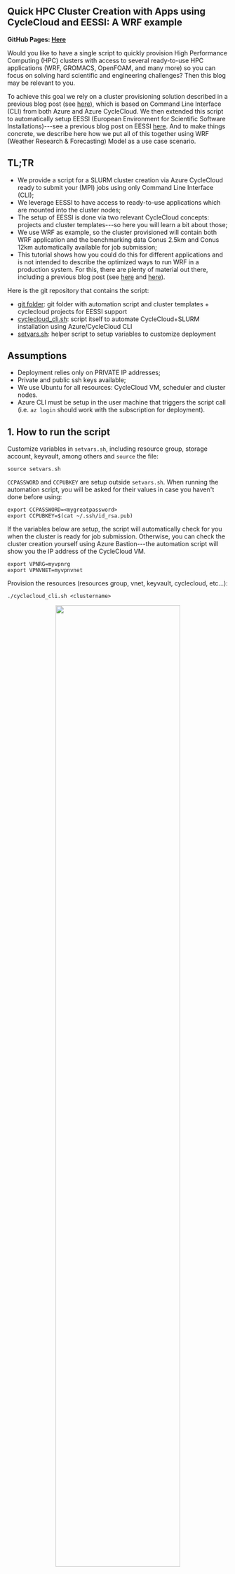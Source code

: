 ## Quick HPC Cluster Creation with Apps using CycleCloud and EESSI: A WRF example

**GitHub Pages: [Here](https://marconetto.github.io/azadventures/chapter12/)**

Would you like to have a single script to quickly provision High Performance
Computing (HPC) clusters with access to several ready-to-use HPC applications
(WRF, GROMACS, OpenFOAM, and many more) so you can focus on solving hard
scientific and engineering challenges? Then this blog may be relevant to you.


To achieve this goal we rely on a cluster provisioning solution described in
a previous blog post (see
[here](https://techcommunity.microsoft.com/t5/azure-high-performance-computing/automated-deployment-of-cyclecloud-and-slurm-using-cli/ba-p/3943666)),
which is based on Command Line Interface (CLI) from both Azure and Azure
CycleCloud. We then extended this script to automatically setup EESSI (European
Environment for Scientific Software Installations)---see a previous blog post on
EESSI
[here](https://techcommunity.microsoft.com/t5/azure-compute-blog/accessing-the-eessi-common-stack-of-scientific-software-using/ba-p/3688602).
And to make things concrete, we describe here how we put all of this together
using WRF (Weather Research & Forecasting) Model as a use case scenario.

## TL;TR

- We provide a script for a SLURM cluster creation via Azure CycleCloud ready to submit your (MPI) jobs using only Command Line Interface (CLI);
- We leverage EESSI to have access to ready-to-use applications which are mounted into the cluster nodes;
- The setup of EESSI is done via two relevant CycleCloud concepts: projects and cluster templates---so here you will learn a bit about those;
- We use WRF as example, so the cluster provisioned will contain both WRF application and the benchmarking data Conus 2.5km and Conus 12km automatically available for job submission;
- This tutorial shows how you could do this for different applications and is not intended to describe the optimized ways to run WRF in a production system. For this, there are plenty of material out there, including a previous blog post (see [here](https://techcommunity.microsoft.com/t5/azure-high-performance-computing/run-wrf-v4-on-azure-hpc-virtual-machines/ba-p/1131097) and [here](https://techcommunity.microsoft.com/t5/azure-high-performance-computing/tool-to-assist-in-optimal-pinning-of-processes-threads-for-azure/ba-p/2672201)).


Here is the git repository that contains the script:

- [git folder](https://github.com/marconetto/azadventures/tree/main/chapter12): git folder with automation script and cluster templates + cyclecloud projects for EESSI support
- [cyclecloud_cli.sh](cyclecloud_cli.sh): script itself to automate CycleCloud+SLURM installation using Azure/CycleCloud CLI
- [setvars.sh](setvars.sh): helper script to setup variables to customize deployment





## Assumptions

- Deployment relies only on PRIVATE IP addresses;
- Private and public ssh keys available;
- We use Ubuntu for all resources: CycleCloud VM, scheduler and cluster nodes.
- Azure CLI must be setup in the user machine that triggers the script call (i.e. `az login` should work with the subscription for deployment).

## 1. How to run the script

Customize variables in `setvars.sh`, including resource group, storage account,
keyvault, among others and `source` the file:

```
source setvars.sh
```

`CCPASSWORD` and `CCPUBKEY` are setup outside `setvars.sh`. When running the
automation script, you will be asked for their values in case you
haven't done before using:

```
export CCPASSWORD=<mygreatpassword>
export CCPUBKEY=$(cat ~/.ssh/id_rsa.pub)
```

If the variables below are setup, the script will automatically check for you
when the cluster is ready for job submission. Otherwise, you can check the
cluster creation yourself using Azure Bastion---the automation script will show
you the IP address of the CycleCloud VM.

```
export VPNRG=myvpnrg
export VPNVNET=myvpnvnet
```

Provision the resources (resources group, vnet, keyvault, cyclecloud, etc...):

```
./cyclecloud_cli.sh <clustername>
```

<p align="center" width="100%">
   <img width="75%" src="figs/cyclecloudcli.png">
</p>

<p align="center" width="100%">
   <img width="75%" src="figs/cyclecloudui.png">
</p>


## 2. Run your WRF job


Once you are in the cluster scheduler via ssh or Azure Bastion, just:

```
sbatch -N 4 run_wrf_hb_2_5km.sh
```

SCREENSHOT OF ls + sbatch run_wrf.sh

The benchmark data is in the azureuser home directory, together with a couple of
SLURM batch script examples that you can work with depending on the SKU,
network, and data you want to use.

Here is an example of a sbatch script available to run using for instance HB
SKU, with Infiniband network, and Conus 2.5km benchmark data:

```
#!/bin/bash

export EESSI_SOFTWARE_SUBDIR_OVERRIDE=x86_64/amd/zen3

source /cvmfs/pilot.eessi-hpc.org/latest/init/bash
module load WRF/3.9.1.1-foss-2020a-dmpar
module load mpi

execdir="run_$((RANDOM % 90000 + 10000))"
mkdir -p $execdir
cd $execdir || exit
echo "Execution directory: $execdir"

wrfrundir=$(which wrf.exe | sed 's/\/main\/wrf.exe/\/run\//')
ln -s "$wrfrundir"/* .
ln -sf /shared/home/azureuser/bench_2.5km/* .

export UCX_NET_DEVICES=mlx5_ib0:1
export OMPI_MCA_pml=ucx

time mpirun -np 4 wrf.exe
```

Here we source the pilot EESSI repository which contains a WRF3.9 available. For
other applications you could explore the most up-to-date repository. See this
link for details:
[LINK](https://www.eessi.io/docs/repositories/software.eessi.io/)
Once you `source` the EESSI bash script, you can have access to many other apps,
including GROMACS, OpenFOAM, OpenBLAS, among others.






Now let's move to the behind the scenes here in case you want to learn how this
was done or you want to modify/expand the current automation.

EESSI will provide you with quick access to various applications.
Alternatively, you could modify the steps below, to have applications being
built from source code, or use frameworks such as SPACK or EasyBuild (see
references for details).



## 3. Behind the scenes: CycleCloud cluster templates, projects, cloud-init

When we provision a CycleCloud cluster, we can choose which job scheduler the
cluster resources are managed by; which includes SLURM, PBS, and LSF. Such
clusters have a pre-defined list of job queues. If we want to provision
a cluster with some customizations, such as pre-download an application, change
job queues and resource types, add start up tasks, among others, we can explore
what is called *cluster templates*, *projects*, and *cloud-init*.

#### Cluster templates

Cluster templates define cluster configurations. You can specify the VM types of
cluster nodes, storage options, deployment region, network ports to access
a scheduler node, cluster partitions/queues, etc. All these can also be
parameterized, so a template can be used for multiple use cases.

The format of these cluster templates follow the INI format. Further details can be
found in both links below:

```
[cluster]
  [[node, nodearray]]
    [[[volume]]]
    [[[network-interface]]]
    [[[cluster-init]]]
    [[[input-endpoint]]]
    [[[configuration]]]
[environment]
[noderef]
[parameters]
  [[parameters]]
    [[[parameter]]]
```


1. cyclecloud cluster templates [LINK 1](https://learn.microsoft.com/en-us/training/modules/customize-clusters-azure-cyclecloud/2-describe-templates)
1. cyclecloud cluster templates [LINK 2](https://learn.microsoft.com/en-us/azure/cyclecloud/how-to/cluster-templates?view=cyclecloud-8)

Here is an example of a cluster template for a SLURM cluster: [LINK](https://github.com/Azure/cyclecloud-slurm/blob/master/templates/slurm.txt)

#### Cluster projects

As mentioned above, cluster template defines configuration for the *overall*
cluster. Inside the template, you can define configurations for *nodes*, and
those are called CycleCloud *projects*. These projects contain *specs.* When
a node starts, CycleCloud configures it by processing and running a sequence of
specs. These specs can be python, shell, or powershell scripts. They are
executed once nodes are ready (different from cloud-init, which is executed
before cyclecloud processes are executed on the node).

Projects are used in the cluster templates with this following syntax:

```
[[[cluster-init <project>:<spec>:<project version>]]]
```

Here is a simplified view of a CycleCloud project:

```
\myproject
          ├── project.ini
          ├── templates
          ├── specs
          │   ├── default
          │     └── cluster-init
          │        ├── scripts
          │        ├── files
          │        └── tests
```

- **templates directory:** hold cluster templates
- **specs:** the specifications defining your project
- **scripts:** scripts executed in lexicographical order on the node
- **files:** raw data files to will be put on the node)
- **tests:** tests executed when a cluster is started in testing mode.

Here is the URL on how to create a project and additional functionalities of
cluster projects:
[LINK](https://learn.microsoft.com/en-us/azure/cyclecloud/how-to/projects?view=cyclecloud-8)


#### Cloud-init

CycleCloud also supports cloud-init. The configurations can be executed at the
first boot a VM performs, before any other CycleCloud specific configuration
occurs on the VM (such as installation of HPC schedulers). Cloud-init can be
used for configuring things such as networking, yum/apt mirrors, etc.

Further details can be found here: [LINK](https://learn.microsoft.com/en-us/azure/cyclecloud/how-to/cloud-init?view=cyclecloud-8)

```
[node scheduler]
CloudInit = '''#!/bin/bash
echo "cloud-init works" > /tmp/cloud-init.txt
'''
```

### Making WRF available on cluster nodes using EESSI


We can make WRF available through EESSI---European Environment for Scientific
Software Installations (EESSI, pronounced as "easy"). There are certain steps to
be executed in the cluster nodes to make WRF available for execution. We will
make use of cluster template and cyclecloud project files to get there.

All of the steps below have been added to the CycleCloud CLI automation script.

There are several ways of doing so; let's see one of those ways exploring
CycleCloud projects (we could alternatively use cloud-init).


#### Creating and uploading a CycleCloud project

```
LOCKER=`cyclecloud locker list | cut -d " " -f1`
echo $LOCKER | cyclecloud project init cc_eessi
```

Copy the new template to the user home directory:

```
cp $NEW_TEMPLATE $HOME/
```

Create a file with this content `cc_eessi/specs/default/cluster-init/scripts/00_setup_eessi.sh`:

```
#!/usr/bin/env bash

# instructions from: https://www.eessi.io/docs/getting_access/native_installation
sudo apt-get install lsb-release
wget https://ecsft.cern.ch/dist/cvmfs/cvmfs-release/cvmfs-release-latest_all.deb
sudo dpkg -i cvmfs-release-latest_all.deb
rm -f cvmfs-release-latest_all.deb
sudo apt-get update
sudo apt-get install -y cvmfs

wget https://github.com/EESSI/filesystem-layer/releases/download/latest/cvmfs-config-eessi_latest_all.deb
sudo dpkg -i cvmfs-config-eessi_latest_all.deb

sudo bash -c "echo 'CVMFS_CLIENT_PROFILE="single"' > /etc/cvmfs/default.local"
sudo bash -c "echo 'CVMFS_QUOTA_LIMIT=10000' >> /etc/cvmfs/default.local"

sudo cvmfs_config setup
```

Upload the project (in case you want to test it on existing CycleCloud
environment):

```
cd cc_eessi/
cyclecloud project upload $LOCKER
cd ..
```

Let's create a second project so the scheduler downloads the WRF benchmark data
once the scheduler is provisioned.


```
echo $LOCKER | cyclecloud project init cc_wrfconus
```

Create a file with this content `cc_wrfconus/specs/default/cluster-init/scripts/00_get_conus.sh`:


```
#!/usr/bin/env bash

ADMINUSER=$(grep name /opt/cycle/jetpack/config/auth.json | awk -F'"' '{print $4}')

runuser -l "$ADMINUSER" -c 'curl -O https://www2.mmm.ucar.edu/wrf/users/benchmark/v3911/bench_12km.tar.bz2'
runuser -l "$ADMINUSER" -c 'tar jxvf bench_12km.tar.bz2'

runuser -l "$ADMINUSER" -c 'curl -O https://www2.mmm.ucar.edu/wrf/users/benchmark/v3911/bench_2.5km.tar.bz2'
runuser -l "$ADMINUSER" -c 'tar jxvf bench_2.5km.tar.bz2'

```

Upload this second project (again, in case you want to test it on existing
CycleCloud environment):

```
cd cc_wrfconus/
cyclecloud project upload $LOCKER
cd ..
```



#### Getting the original SLURM template

Now we need a way to use these CycleCloud projects, and we will do this by
customizing a CycleCloud cluster template.

In your `$HOME` directory inside the CycleCloud VM:

```
EXISTING_TEMPLATE=$(sudo find /opt/cycle_server -iname "*slurm_template*txt")
NEW_TEMPLATE=newslurm.txt
sudo cp $EXISTING_TEMPLATE $NEW_TEMPLATE
sudo chown azureuser.azureuser $NEW_TEMPLATE
```

You can also get the template from git:

```
cyclecloud project fetch https://github.com/Azure/cyclecloud-slurm/releases/3.0.5 cc-slurm
NEW_TEMPLATE=cc-slurm/templates/slurm.txt
```

Or:

```
wget https://raw.githubusercontent.com/Azure/cyclecloud-slurm/3.0.5/templates/slurm.txt
```

If you `diff` these `NEW_TEMPLATE` files, the content should be exactly the same,
assuming you got the right release ID from your current CycleCloud installation.


#### Updating and uploading a CycleCloud cluster template

We modified $NEW_TEMPLATE in three places:

We first changed the cluster template name from `Slurm` to `SlurmEESSI`:

```
⋮
[cluster SlurmEESSI]
IconUrl = static/cloud/cluster/ui/ClusterIcon/slurm.png
FormLayout = selectionpanel
⋮
```

Second, we made sure EESSI could be used in all nodes, including the scheduler:

```
⋮
    [[node defaults]]
    UsePublicNetwork = $UsePublicNetwork
    Credentials = $Credentials
    SubnetId = $SubnetId
    Region = $Region
    KeyPairLocation = ~/.ssh/cyclecloud.pem
    Azure.Identities = $ManagedIdentity
    [[[cluster-init cc_eessi:default:1.0.0]]]
⋮
```

Third we added the WRF benchmark data project to be executed in the scheduler
node:

```
⋮
    [[node scheduler]]
    MachineType = $SchedulerMachineType
    ImageName = $SchedulerImageName
    IsReturnProxy = $ReturnProxy
⋮
        [[[cluster-init cyclecloud/slurm:scheduler:3.0.5]]]
        [[[cluster-init cc_wrfconus:default:1.0.0]]]
⋮
```

Upload the cluster template. With this you are ready to play with the new
template+projects on existing CycleCloud. In our case, we uploaded these files
into get to be consumed by the automation script.

```
cyclecloud import_template -f $NEW_TEMPLATE
```




<br>

## References
1. azure cyclecloud:<br> <https://learn.microsoft.com/en-us/azure/cyclecloud/overview>
1. cyclecloud cluster templates (link 1):<br> <https://learn.microsoft.com/en-us/training/modules/customize-clusters-azure-cyclecloud/2-describe-templates>
1. cyclecloud cluster templates (link 2):<br> <https://learn.microsoft.com/en-us/azure/cyclecloud/how-to/cluster-templates?view=cyclecloud-8>
1. cyclecloud projects: <br>
   <https://learn.microsoft.com/en-us/azure/cyclecloud/how-to/projects?view=cyclecloud-8>
1. cyclecloud projects: <br> <https://learn.microsoft.com/en-us/training/modules/customize-clusters-azure-cyclecloud/5-customize-software-installations>
1. cyclecloud core concepts: <br>
   <https://learn.microsoft.com/en-us/azure/cyclecloud/concepts/core?view=cyclecloud-8>
1. SLURM cluster template: <br>
   <https://github.com/Azure/cyclecloud-slurm/blob/master/templates/slurm.txt>
1. cyclecloud cloud-init: <br> <https://learn.microsoft.com/en-us/azure/cyclecloud/how-to/cloud-init?view=cyclecloud-8>
1. EESSI:<br> <https://www.eessi.io/docs/getting_access/native_installation/>
1. EESSI+WRF on Azure: <br> <https://easybuild.io/eum22/013_eum22_WRF_Azure_EESSI.pdf>
1. SPACK: <br> <https://spack.io/>
1. EasyBuild: <br> <https://easybuild.io/>
